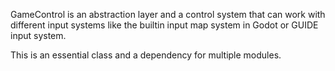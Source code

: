 GameControl is an abstraction layer and a control system that can work with
different input systems like the builtin input map system in Godot or GUIDE input system.

This is an essential class and a dependency for multiple modules.
